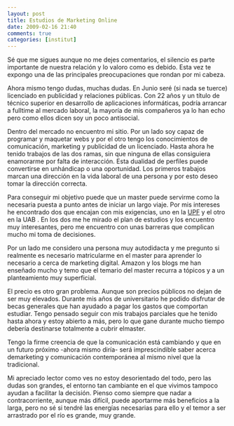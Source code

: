 ```yaml
---
layout: post
title: Estudios de Marketing Online
date: 2009-02-16 21:40
comments: true
categories: [institut]
---
```

Sé que me sigues aunque no me dejes comentarios, el silencio es parte  importante de nuestra relación y lo valoro como es debido. Esta vez te  expongo una de las principales preocupaciones que rondan por mi cabeza.

Ahora mismo tengo dudas, muchas dudas. En Junio seré (si nada se  tuerce) licenciado en publicidad y relaciones públicas. Con 22 años y un  título de técnico superior en desarrollo de aplicaciones informáticas,  podría arrancar a fulltime al mercado laboral, la mayoría de mis  compañeros ya lo han echo pero como ellos dicen soy un poco antisocial.

Dentro del mercado no encuentro mi sitio. Por un lado soy capaz de  programar y maquetar webs y por el otro tengo los conocimientos de  comunicación, marketing y publicidad de un licenciado. Hasta ahora he  tenido trabajos de las dos ramas, sin que ninguna de ellas consiguiera  enamorarme por falta de interacción. Esta dualidad de perfiles puede  convertirse en unhándicap o una oportunidad. Los primeros trabajos  marcan una dirección en la vida laboral de una persona y por esto deseo   tomar la dirección correcta.

Para conseguir mi objetivo puede que un master puede servirme como la  necesaria puesta a punto antes de iniciar un largo viaje. Por mis  intereses he encontrado dos que encajan con mis exigencias, uno en la <a title="master UPF" href="http://www.idec.upf.edu/en/seccions/oferta_formativa/masters_programes/masters.php">UPF</a> y el otro en la UAB . En los dos  me he mirado el plan de estudios y los encuentro muy interesantes, pero  me encuentro con unas barreras que complican mucho mi toma de  decisiones.

Por un lado me considero una persona muy autodidacta y me pregunto si  realmente es necesario matricularme en el master para aprender lo  necesario a cerca de marketing digital. Amazon y los blogs me han  enseñado mucho y temo que el temario del master recurra a tópicos y a un  planteamiento muy superficial.

El precio es otro gran problema. Aunque son precios públicos no dejan  de ser muy elevados. Durante mis años de universitario he podido  disfrutar de becas generales que han ayudado a pagar los gastos que  comportan estudiar. Tengo pensado seguir con mis trabajos parciales que  he tenido hasta ahora y estoy abierto a más, pero lo que gane durante  mucho tiempo debería destinarse totalmente a cubrir elmaster.

Tengo la firme creencia de que la comunicación está cambiando y que  en un futuro próximo -ahora mismo diría- será imprescindible saber  acerca demarketing y comunicación contemporánea al mismo nivel que la  tradicional.

Mi apreciado lector como ves no estoy desorientado del todo, pero las  dudas son grandes, el entorno tan cambiante en el que vivimos tampoco  ayudan a facilitar la decisión. Pienso como siempre que nadar a  contracorriente, aunque más difícil, puede aportarme más beneficios a la  larga, pero no sé si tendré las energías necesarias para ello y el  temor a ser arrastrado por el río es grande, muy grande.